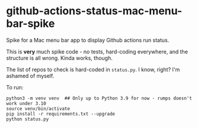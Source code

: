 # github-actions-status-mac-menu-bar-spike

Spike for a Mac menu bar app to display Github actions run status.

This is **very** much spike code - no tests, hard-coding everywhere, and the structure is all wrong. Kinda works, though.

The list of repos to check is hard-coded in `status.py`. I know, right? I'm ashamed of myself.

To run:

    python3 -m venv venv  ## Only up to Python 3.9 for now - rumps doesn't work under 3.10
    source venv/bin/activate
    pip install -r requirements.txt --upgrade
    python status.py
